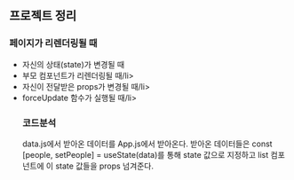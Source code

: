## 프로젝트 정리

<h3>페이지가 리렌더링될 때</h3>
<ul>
  <li>자신의 상태(state)가 변경될 때</li>
<li>부모 컴포넌트가 리렌더링될 때/li>
<li>자신이 전달받은 props가 변경될 때/li>
<li>forceUpdate 함수가 실행될 때/li>
  </u1>
  
  
  <h3>코드분석</h3>
  data.js에서 받아온 데이터를  App.js에서 받아온다.
  받아온 데이터들은 const [people, setPeople] = useState(data)를 통해 state 값으로 지정하고
  list 컴포넌트에 이 state 값들을 props 넘겨준다.
  
  
